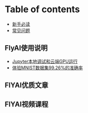 # Table of contents

* [新手必读](README.md)
* [常见问题](question.md)

## FlyAI使用说明 <a id="description"></a>

* [Jupyter本地调试和云端GPU运行](description/jupyter.md)
* [体验MNIST数据集99.26%的准确率](description/mnist.md)

## FlYAI优质文章 <a id="blog"></a>

## FlYAI视频课程 <a id="video"></a>

